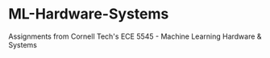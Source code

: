 # ML-Hardware-Systems
Assignments from Cornell Tech's ECE 5545 - Machine Learning Hardware &amp; Systems

